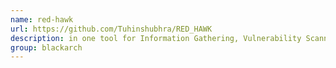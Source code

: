 ```yaml
---
name: red-hawk
url: https://github.com/Tuhinshubhra/RED_HAWK
description: in one tool for Information Gathering, Vulnerability Scanning and Crawling. URL : https://github.com/Tuhinshubhra/RED_HAWK Groups : blackarch blackarch-recon blackarch-scanner blackarch-webapp
group: blackarch
---
```

